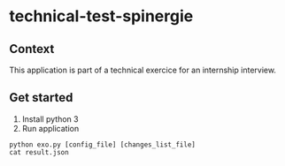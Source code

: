 # technical-test-spinergie

## Context
This application is part of a technical exercice for an internship interview.

## Get started
1. Install python 3
2. Run application
```shell
python exo.py [config_file] [changes_list_file]
cat result.json
```
